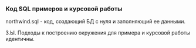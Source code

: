 ### Код SQL примеров и курсовой работы

northwind.sql - код, создающий БД с нуля и заполняющий ее данными.

З.Ы. Подходы к построению окружения для примера и курсовой работы идентичны.
